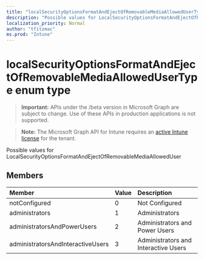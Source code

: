 ```yaml
---
title: "localSecurityOptionsFormatAndEjectOfRemovableMediaAllowedUserType enum type"
description: "Possible values for LocalSecurityOptionsFormatAndEjectOfRemovableMediaAllowedUser"
localization_priority: Normal
author: "tfitzmac"
ms.prod: "Intune"
---
```


# localSecurityOptionsFormatAndEjectOfRemovableMediaAllowedUserType enum type

> **Important:** APIs under the /beta version in Microsoft Graph are subject to change. Use of these APIs in production applications is not supported.

> **Note:** The Microsoft Graph API for Intune requires an [active Intune license](https://go.microsoft.com/fwlink/?linkid=839381) for the tenant.

Possible values for LocalSecurityOptionsFormatAndEjectOfRemovableMediaAllowedUser

## Members
|Member|Value|Description|
|:---|:---|:---|
|notConfigured|0|Not Configured|
|administrators|1|Administrators|
|administratorsAndPowerUsers|2|Administrators and Power Users|
|administratorsAndInteractiveUsers|3|Administrators and Interactive Users |




